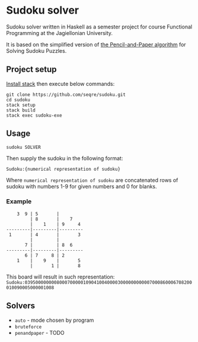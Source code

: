 # Sudoku solver

Sudoku solver written in Haskell as a semester project for course Functional Programming at the Jagiellonian University.

It is based on the simplified version of [the Pencil-and-Paper algorithm](https://www.ams.org/notices/200904/rtx090400460p.pdf) for Solving Sudoku Puzzles.

## Project setup
[Install stack](https://docs.haskellstack.org/en/stable/install_and_upgrade/) then execute below commands:
```
git clone https://github.com/seqre/sudoku.git
cd sudoku
stack setup
stack build
stack exec sudoku-exe
```

## Usage

`sudoku SOLVER`

Then supply the sudoku in the following format:

`Sudoku:{numerical representation of sudoku}`

Where `numerical representation of sudoku` are concatenated rows of sudoku with numbers 1-9 for given numbers and 0 for blanks. 

### Example

```
    3  9 | 5       |         
         | 8       |    7    
         |    1    | 9     4 
---------|---------|---------
 1       | 4       |       3 
         |         |         
       7 |         | 8  6    
---------|---------|---------
       6 | 7     8 | 2       
    1    |    9    |       5 
         |       1 |       8 
```

This board will result in such representation:
`Sudoku:039500000000800070000010904100400003000000000007000860006708200010090005000001008`

## Solvers

- `auto` - mode chosen by program
- `bruteforce`
- `penandpaper` - TODO
